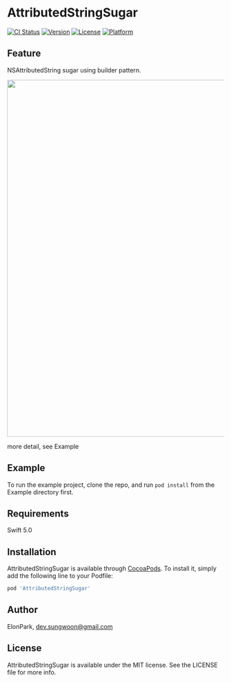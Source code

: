 # AttributedStringSugar

[![CI Status](https://img.shields.io/travis/ElonPark/AttributedStringSugar.svg?style=flat)](https://travis-ci.org/ElonPark/AttributedStringSugar)
[![Version](https://img.shields.io/cocoapods/v/AttributedStringSugar.svg?style=flat)](https://cocoapods.org/pods/AttributedStringSugar)
[![License](https://img.shields.io/cocoapods/l/AttributedStringSugar.svg?style=flat)](https://cocoapods.org/pods/AttributedStringSugar)
[![Platform](https://img.shields.io/cocoapods/p/AttributedStringSugar.svg?style=flat)](https://cocoapods.org/pods/AttributedStringSugar)

## Feature

NSAttributedString sugar using builder pattern.

<img src="https://user-images.githubusercontent.com/13270453/77227140-565cbd80-6bc1-11ea-88f6-b5513c2d2247.png" alt="" width="972" height="828" border="0" />

more detail, see Example

## Example

To run the example project, clone the repo, and run `pod install` from the Example directory first.

## Requirements
Swift 5.0

## Installation

AttributedStringSugar is available through [CocoaPods](https://cocoapods.org). To install
it, simply add the following line to your Podfile:

```ruby
pod 'AttributedStringSugar'
```

## Author

ElonPark, dev.sungwoon@gmail.com

## License

AttributedStringSugar is available under the MIT license. See the LICENSE file for more info.
